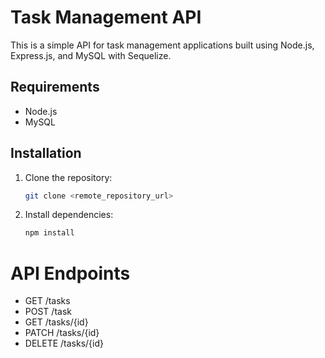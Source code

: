 # Task Management API

This is a simple API for task management applications built using Node.js, Express.js, and MySQL with Sequelize.

## Requirements

- Node.js
- MySQL

## Installation

1. Clone the repository:

   ```bash
   git clone <remote_repository_url>
   ```

2. Install dependencies:

   ```bash
   npm install
   ```

# API Endpoints

- GET /tasks
- POST /task
- GET /tasks/{id}
- PATCH /tasks/{id}
- DELETE /tasks/{id}
